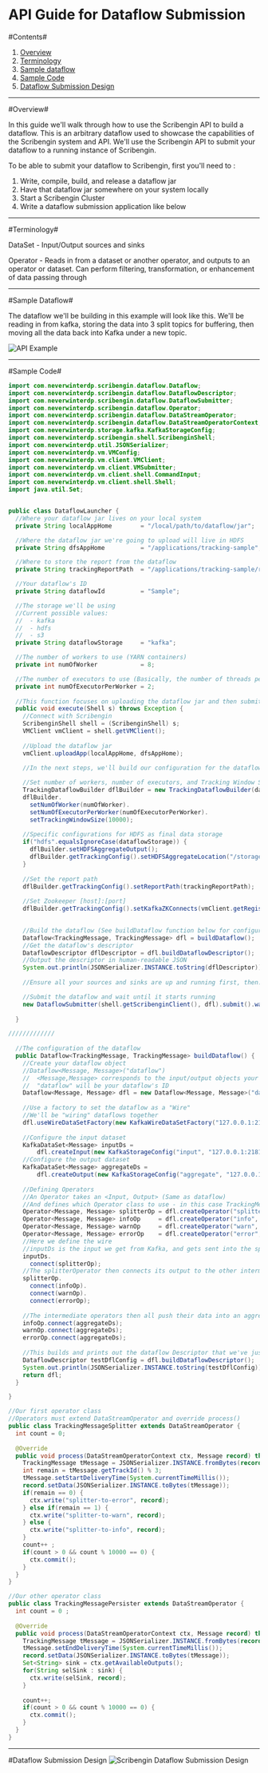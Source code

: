 API Guide for Dataflow Submission
=====================

#Contents#
1. [Overview](#overview)
2. [Terminology](#terminology)
2. [Sample dataflow](#sample-dataflow)
3. [Sample Code](#sample-code)
4. [Dataflow Submission Design](#dataflow-submission-design)

---

#Overview#

In this guide we'll walk through how to use the Scribengin API to build a dataflow.  This is an arbitrary dataflow used to showcase the capabilities of the Scribengin system and API.  We'll use the Scribengin API to submit your dataflow to a running instance of Scribengin.

To be able to submit your dataflow to Scribengin, first you'll need to :

1. Write, compile, build, and release a dataflow jar
2. Have that dataflow jar somewhere on your system locally
3. Start a Scribengin Cluster
4. Write a dataflow submission application like below

---

#Terminology#

DataSet - Input/Output sources and sinks

Operator - Reads in from a dataset or another operator, and outputs to an operator or dataset.  Can perform filtering, transformation, or enhancement of data passing through

---
#Sample Dataflow#

The dataflow we'll be building in this example will look like this.  We'll be reading in from kafka, storing the data into 3 split topics for buffering, then moving all the data back into Kafka under a new topic.

![API Example](images/API_Example.png)

---

#Sample Code#
```java
import com.neverwinterdp.scribengin.dataflow.Dataflow;
import com.neverwinterdp.scribengin.dataflow.DataflowDescriptor;
import com.neverwinterdp.scribengin.dataflow.DataflowSubmitter;
import com.neverwinterdp.scribengin.dataflow.Operator;
import com.neverwinterdp.scribengin.dataflow.DataStreamOperator;
import com.neverwinterdp.scribengin.dataflow.DataStreamOperatorContext;
import com.neverwinterdp.storage.kafka.KafkaStorageConfig;
import com.neverwinterdp.scribengin.shell.ScribenginShell;
import com.neverwinterdp.util.JSONSerializer;
import com.neverwinterdp.vm.VMConfig;
import com.neverwinterdp.vm.client.VMClient;
import com.neverwinterdp.vm.client.VMSubmitter;
import com.neverwinterdp.vm.client.shell.CommandInput;
import com.neverwinterdp.vm.client.shell.Shell;
import java.util.Set;


public class DataflowLauncher {
  //Where your dataflow jar lives on your local system
  private String localAppHome        = "/local/path/to/dataflow/jar";

  //Where the dataflow jar we're going to upload will live in HDFS
  private String dfsAppHome          = "/applications/tracking-sample";

  //Where to store the report from the dataflow
  private String trackingReportPath  = "/applications/tracking-sample/reports";

  //Your dataflow's ID
  private String dataflowId          = "Sample";

  //The storage we'll be using
  //Current possible values:
  //  - kafka
  //  - hdfs
  //  - s3
  private String dataflowStorage     = "kafka";

  //The number of workers to use (YARN containers)
  private int numOfWorker            = 8;

  //The number of executors to use (Basically, the number of threads per worker)
  private int numOfExecutorPerWorker = 2;
  
  //This function focuses on uploading the dataflow jar and then submitting a dataflow configuration
  public void execute(Shell s) throws Exception {
    //Connect with Scribengin
    ScribenginShell shell = (ScribenginShell) s;
    VMClient vmClient = shell.getVMClient();
    
    //Upload the dataflow jar
    vmClient.uploadApp(localAppHome, dfsAppHome);
    
    //In the next steps, we'll build our configuration for the dataflow

    //Set number of workers, number of executors, and Tracking Window Size
    TrackingDataflowBuilder dflBuilder = new TrackingDataflowBuilder(dataflowId);
    dflBuilder.
      setNumOfWorker(numOfWorker).
      setNumOfExecutorPerWorker(numOfExecutorPerWorker).
      setTrackingWindowSize(10000);
    
    //Specific configurations for HDFS as final data storage
    if("hdfs".equalsIgnoreCase(dataflowStorage)) {
      dflBuilder.setHDFSAggregateOutput();
      dflBuilder.getTrackingConfig().setHDFSAggregateLocation("/storage/hdfs/tracking-aggregate");
    }
    
    //Set the report path
    dflBuilder.getTrackingConfig().setReportPath(trackingReportPath);
    
    //Set Zookeeper [host]:[port]
    dflBuilder.getTrackingConfig().setKafkaZKConnects(vmClient.getRegistry().getRegistryConfig().getConnect());

    
    //Build the dataflow (See buildDataflow function below for configuration)
    Dataflow<TrackingMessage, TrackingMessage> dfl = buildDataflow();
    //Get the dataflow's descriptor
    DataflowDescriptor dflDescriptor = dfl.buildDataflowDescriptor();
    //Output the descriptor in human-readable JSON
    System.out.println(JSONSerializer.INSTANCE.toString(dflDescriptor));
    
    //Ensure all your sources and sinks are up and running first, then...

    //Submit the dataflow and wait until it starts running
    new DataflowSubmitter(shell.getScribenginClient(), dfl).submit().waitForRunning(60000);
    
  }

/////////////
  
  //The configuration of the dataflow
  public Dataflow<TrackingMessage, TrackingMessage> buildDataflow() {
    //Create your dataflow object
    //Dataflow<Message, Message>("dataflow")
    //  <Message,Message> corresponds to the input/output objects your source and sink will use
    //  "dataflow" will be your dataflow's ID
    Dataflow<Message, Message> dfl = new Dataflow<Message, Message>("dataflow");
     
    //Use a factory to set the dataflow as a "Wire"
    //We'll be "wiring" dataflows together
    dfl.useWireDataSetFactory(new KafkaWireDataSetFactory("127.0.0.1:2181"));
     
    //Configure the input dataset
    KafkaDataSet<Message> inputDs =
        dfl.createInput(new KafkaStorageConfig("input", "127.0.0.1:2181", "input"));
    //Configure the output dataset
    KafkaDataSet<Message> aggregateDs =
        dfl.createOutput(new KafkaStorageConfig("aggregate", "127.0.0.1:2181", "aggregate"));
    
    //Defining Operators
    //An Operator takes an <Input, Output> (Same as dataflow)
    //And defines which Operator class to use - in this case TrackingMessageSplitter
    Operator<Message, Message> splitterOp = dfl.createOperator("splitter", TrackingMessageSplitter.class);
    Operator<Message, Message> infoOp     = dfl.createOperator("info",     TrackingMessagePerister.class);
    Operator<Message, Message> warnOp     = dfl.createOperator("warn",     TrackingMessagePerister.class);
    Operator<Message, Message> errorOp    = dfl.createOperator("error",    TrackingMessagePerister.class);
    //Here we define the wire
    //inputDs is the input we get from Kafka, and gets sent into the splitterOperator
    inputDs.
      connect(splitterOp);
    //The splitterOperator then connects its output to the other intermediate operators
    splitterOp.
      connect(infoOp).
      connect(warnOp).
      connect(errorOp);
     
    //The intermediate operators then all push their data into an aggregate dataStore
    infoOp.connect(aggregateDs);
    warnOp.connect(aggregateDs);
    errorOp.connect(aggregateDs);
     
    //This builds and prints out the dataflow Descriptor that we've just built
    DataflowDescriptor testDflConfig = dfl.buildDataflowDescriptor();
    System.out.println(JSONSerializer.INSTANCE.toString(testDflConfig));
    return dfl;
  }

}

//Our first operator class
//Operators must extend DataStreamOperator and override process()
public class TrackingMessageSplitter extends DataStreamOperator {
  int count = 0;
  
  @Override
  public void process(DataStreamOperatorContext ctx, Message record) throws Exception {
    TrackingMessage tMessage = JSONSerializer.INSTANCE.fromBytes(record.getData(), TrackingMessage.class) ;
    int remain = tMessage.getTrackId() % 3;
    tMessage.setStartDeliveryTime(System.currentTimeMillis());
    record.setData(JSONSerializer.INSTANCE.toBytes(tMessage));
    if(remain == 0) {
      ctx.write("splitter-to-error", record);
    } else if(remain == 1) {
      ctx.write("splitter-to-warn", record);
    } else {
      ctx.write("splitter-to-info", record);
    }
    count++ ;
    if(count > 0 && count % 10000 == 0) {
      ctx.commit();
    }
  }
}

//Our other operator class
public class TrackingMessagePersister extends DataStreamOperator {
  int count = 0 ;
  
  @Override
  public void process(DataStreamOperatorContext ctx, Message record) throws Exception {
    TrackingMessage tMessage = JSONSerializer.INSTANCE.fromBytes(record.getData(), TrackingMessage.class) ;
    tMessage.setEndDeliveryTime(System.currentTimeMillis());
    record.setData(JSONSerializer.INSTANCE.toBytes(tMessage));
    Set<String> sink = ctx.getAvailableOutputs();
    for(String selSink : sink) {
      ctx.write(selSink, record);
    }
    
    count++;
    if(count > 0 && count % 10000 == 0) {
      ctx.commit();
    }
  }
}

```

---

#Dataflow Submission Design
![Scribengin Dataflow Submission Design](images/dataflowsubmission.png "Scribengin Dataflow Submission Design")
